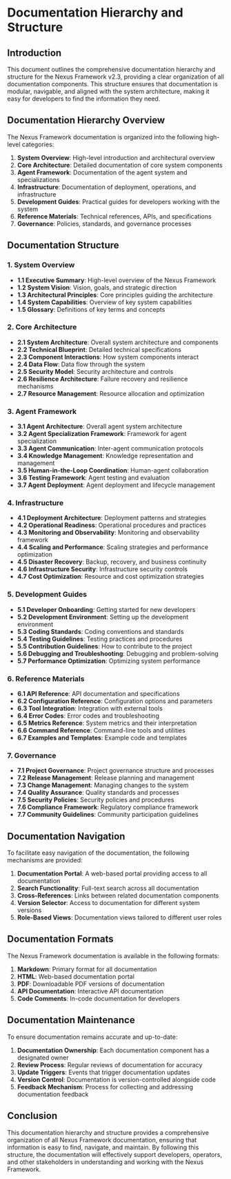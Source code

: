 # Documentation Hierarchy and Structure

## Introduction

This document outlines the comprehensive documentation hierarchy and structure for the Nexus Framework v2.3, providing a clear organization of all documentation components. This structure ensures that documentation is modular, navigable, and aligned with the system architecture, making it easy for developers to find the information they need.

## Documentation Hierarchy Overview

The Nexus Framework documentation is organized into the following high-level categories:

1. **System Overview**: High-level introduction and architectural overview
2. **Core Architecture**: Detailed documentation of core system components
3. **Agent Framework**: Documentation of the agent system and specializations
4. **Infrastructure**: Documentation of deployment, operations, and infrastructure
5. **Development Guides**: Practical guides for developers working with the system
6. **Reference Materials**: Technical references, APIs, and specifications
7. **Governance**: Policies, standards, and governance processes

## Documentation Structure

### 1. System Overview
- **1.1 Executive Summary**: High-level overview of the Nexus Framework
- **1.2 System Vision**: Vision, goals, and strategic direction
- **1.3 Architectural Principles**: Core principles guiding the architecture
- **1.4 System Capabilities**: Overview of key system capabilities
- **1.5 Glossary**: Definitions of key terms and concepts

### 2. Core Architecture
- **2.1 System Architecture**: Overall system architecture and components
- **2.2 Technical Blueprint**: Detailed technical specifications
- **2.3 Component Interactions**: How system components interact
- **2.4 Data Flow**: Data flow through the system
- **2.5 Security Model**: Security architecture and controls
- **2.6 Resilience Architecture**: Failure recovery and resilience mechanisms
- **2.7 Resource Management**: Resource allocation and optimization

### 3. Agent Framework
- **3.1 Agent Architecture**: Overall agent system architecture
- **3.2 Agent Specialization Framework**: Framework for agent specialization
- **3.3 Agent Communication**: Inter-agent communication protocols
- **3.4 Knowledge Management**: Knowledge representation and management
- **3.5 Human-in-the-Loop Coordination**: Human-agent collaboration
- **3.6 Testing Framework**: Agent testing and evaluation
- **3.7 Agent Deployment**: Agent deployment and lifecycle management

### 4. Infrastructure
- **4.1 Deployment Architecture**: Deployment patterns and strategies
- **4.2 Operational Readiness**: Operational procedures and practices
- **4.3 Monitoring and Observability**: Monitoring and observability framework
- **4.4 Scaling and Performance**: Scaling strategies and performance optimization
- **4.5 Disaster Recovery**: Backup, recovery, and business continuity
- **4.6 Infrastructure Security**: Infrastructure security controls
- **4.7 Cost Optimization**: Resource and cost optimization strategies

### 5. Development Guides
- **5.1 Developer Onboarding**: Getting started for new developers
- **5.2 Development Environment**: Setting up the development environment
- **5.3 Coding Standards**: Coding conventions and standards
- **5.4 Testing Guidelines**: Testing practices and procedures
- **5.5 Contribution Guidelines**: How to contribute to the project
- **5.6 Debugging and Troubleshooting**: Debugging and problem-solving
- **5.7 Performance Optimization**: Optimizing system performance

### 6. Reference Materials
- **6.1 API Reference**: API documentation and specifications
- **6.2 Configuration Reference**: Configuration options and parameters
- **6.3 Tool Integration**: Integration with external tools
- **6.4 Error Codes**: Error codes and troubleshooting
- **6.5 Metrics Reference**: System metrics and their interpretation
- **6.6 Command Reference**: Command-line tools and utilities
- **6.7 Examples and Templates**: Example code and templates

### 7. Governance
- **7.1 Project Governance**: Project governance structure and processes
- **7.2 Release Management**: Release planning and management
- **7.3 Change Management**: Managing changes to the system
- **7.4 Quality Assurance**: Quality standards and processes
- **7.5 Security Policies**: Security policies and procedures
- **7.6 Compliance Framework**: Regulatory compliance framework
- **7.7 Community Guidelines**: Community participation guidelines

## Documentation Navigation

To facilitate easy navigation of the documentation, the following mechanisms are provided:

1. **Documentation Portal**: A web-based portal providing access to all documentation
2. **Search Functionality**: Full-text search across all documentation
3. **Cross-References**: Links between related documentation components
4. **Version Selector**: Access to documentation for different system versions
5. **Role-Based Views**: Documentation views tailored to different user roles

## Documentation Formats

The Nexus Framework documentation is available in the following formats:

1. **Markdown**: Primary format for all documentation
2. **HTML**: Web-based documentation portal
3. **PDF**: Downloadable PDF versions of documentation
4. **API Documentation**: Interactive API documentation
5. **Code Comments**: In-code documentation for developers

## Documentation Maintenance

To ensure documentation remains accurate and up-to-date:

1. **Documentation Ownership**: Each documentation component has a designated owner
2. **Review Process**: Regular reviews of documentation for accuracy
3. **Update Triggers**: Events that trigger documentation updates
4. **Version Control**: Documentation is version-controlled alongside code
5. **Feedback Mechanism**: Process for collecting and addressing documentation feedback

## Conclusion

This documentation hierarchy and structure provides a comprehensive organization of all Nexus Framework documentation, ensuring that information is easy to find, navigate, and maintain. By following this structure, the documentation will effectively support developers, operators, and other stakeholders in understanding and working with the Nexus Framework.

